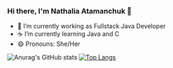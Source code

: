 ### Hi there, I'm Nathalia Atamanchuk 👋

- 🌱 I’m currently working as Fullstack Java Developer
- ☕ I’m currently learning Java and C
- 😄 Pronouns: She/Her

![Anurag's GitHub stats](https://github-readme-stats.vercel.app/api?username=nathaliaatamanchuk&show_icons=true&theme=radical)
[![Top Langs](https://github-readme-stats.vercel.app/api/top-langs/?username=nathaliaatamanchuk)](https://github.com/nathaliaatamanchuk/github-readme-stats)
